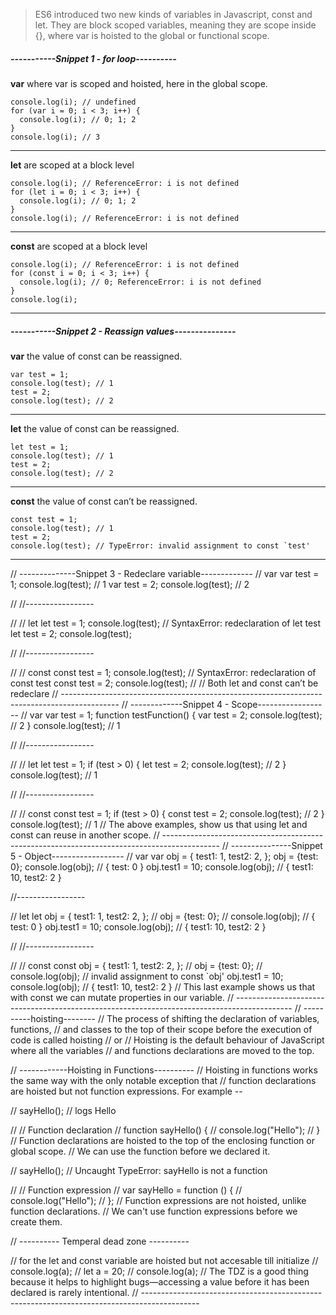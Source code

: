 > ES6 introduced two new kinds of variables in Javascript, const and let. They are block scoped variables, meaning they are scope inside {}, where var is hoisted to the global or functional scope.

##### -----------Snippet 1 - for loop----------
**var** where var is scoped and hoisted, here in the global scope.
```
console.log(i); // undefined
for (var i = 0; i < 3; i++) {
  console.log(i); // 0; 1; 2
}
console.log(i); // 3
```
------------
**let** are scoped at a block
level
```
console.log(i); // ReferenceError: i is not defined
for (let i = 0; i < 3; i++) {
  console.log(i); // 0; 1; 2
}
console.log(i); // ReferenceError: i is not defined
```
--------------
**const** are scoped at a block
level
```
console.log(i); // ReferenceError: i is not defined
for (const i = 0; i < 3; i++) {
  console.log(i); // 0; ReferenceError: i is not defined
}
console.log(i);
```
---
##### -----------Snippet 2 - Reassign values---------------
**var** the value of const can be reassigned.
```
var test = 1;
console.log(test); // 1
test = 2;
console.log(test); // 2
```
------------

**let**  the value of const can be reassigned.
```
let test = 1;
console.log(test); // 1
test = 2;
console.log(test); // 2
```
---------------

**const** the value of const can’t be reassigned.
```
const test = 1;
console.log(test); // 1
test = 2;
console.log(test); // TypeError: invalid assignment to const `test'
```

------------------------------------------------------------------------------------------
// --------------Snippet 3 - Redeclare variable-------------
// var
var test = 1;
console.log(test); // 1
var test = 2;
console.log(test); // 2

// //-----------------

// // let
let test = 1;
console.log(test); // SyntaxError: redeclaration of let test
let test = 2;
console.log(test);

// //-----------------

// // const
const test = 1;
console.log(test); // SyntaxError: redeclaration of const test
const test = 2;
console.log(test);
// // Both let and const can’t be redeclare
// --------------------------------------------------------------------------------------------
// -------------Snippet 4 - Scope------------------
// var
var test = 1;
function testFunction() {
  var test = 2;
  console.log(test); // 2
}
console.log(test); // 1

// //-----------------

// // let
let test = 1;
if (test > 0) {
  let test = 2;
  console.log(test); // 2
}
console.log(test); // 1

// //-----------------

// // const
const test = 1;
if (test > 0) {
  const test = 2;
  console.log(test); // 2
}
console.log(test); // 1
// The above examples, show us that using let and const can reuse in another scope.
// --------------------------------------------------------------------------------------------
// ---------------Snippet 5 - Object------------------
// var
var obj = {
  test1: 1,
  test2: 2,
};
obj = {test: 0};
console.log(obj); // { test: 0 }
obj.test1 = 10;
console.log(obj); // { test1: 10, test2: 2 }

//-----------------

// let
let obj = {
  test1: 1,
  test2: 2,
};
// obj = {test: 0};
// console.log(obj); // { test: 0 }
obj.test1 = 10;
console.log(obj); // { test1: 10, test2: 2 }

// //-----------------

// // const
const obj = {
  test1: 1,
  test2: 2,
};
// obj = {test: 0};
// console.log(obj); // invalid assignment to const `obj'
obj.test1 = 10;
console.log(obj); // { test1: 10, test2: 2 }
// This last example shows us that with const we can mutate properties in our variable.
// --------------------------------------------------------------------------------------------
// ----------hoisting--------
// The process of shifting the declaration of variables, functions,
// and classes to the top of their scope before the execution of code is called hoisting
// or
// Hoisting is the default behaviour of JavaScript where all the variables
// and functions declarations are moved to the top.

// ------------Hoisting in Functions----------
// Hoisting in functions works the same way with the only notable exception that
// function declarations are hoisted but not function expressions. For example --

// sayHello(); // logs Hello

// // Function declaration
// function sayHello() {
//   console.log("Hello");
// }
// Function declarations are hoisted to the top of the enclosing function or global scope.
// We can use the function before we declared it.

// sayHello(); // Uncaught TypeError: sayHello is not a function

// // Function expression
// var sayHello = function () {
//   console.log("Hello");
// };
// Function expressions are not hoisted, unlike function declarations.
// We can't use function expressions before we create them.

// ---------- Temperal dead zone ----------

// for the let and const variable are hoisted but not accesable till initialize
// console.log(a);
// let a = 20;
// console.log(a);
// The TDZ is a good thing because it helps to highlight bugs—accessing a value before it has been declared is rarely intentional.
// --------------------------------------------------------------------------------------------
